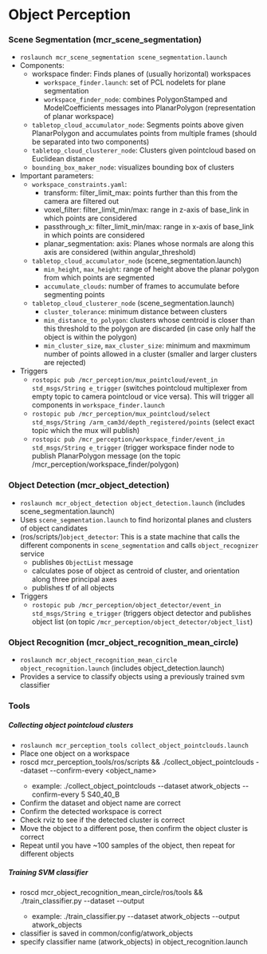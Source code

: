 # Object Perception

### Scene Segmentation (mcr_scene_segmentation)
* `roslaunch mcr_scene_segmentation scene_segmentation.launch`
* Components:
  * workspace finder: Finds planes of (usually horizontal) workspaces
    * `workspace_finder.launch`: set of PCL nodelets for plane segmentation 
    * `workspace_finder_node`: combines PolygonStamped and ModelCoefficients messages into PlanarPolygon (representation of planar workspace) 
  * `tabletop_cloud_accumulator_node`: Segments points above given PlanarPolygon and accumulates points from multiple frames (should be separated into two components)
  * `tabletop_cloud_clusterer_node`: Clusters given pointcloud based on Euclidean distance
  * `bounding_box_maker_node`: visualizes bounding box of clusters
* Important parameters:
  * `workspace_constraints.yaml`: 
    * transform: filter_limit_max: points further than this from the camera are filtered out
    * voxel_filter: filter_limit_min/max: range in z-axis of base_link in which points are considered
    * passthrough_x: filter_limit_min/max: range in x-axis of base_link in which points are considered
    * planar_segmentation: axis: Planes whose normals are along this axis are considered (within angular_threshold)
  * `tabletop_cloud_accumulator_node` (scene_segmentation.launch)
    * `min_height`, `max_height`: range of height above the planar polygon from which points are segmented
    * `accumulate_clouds`: number of frames to accumulate before segmenting points
  * `tabletop_cloud_clusterer_node` (scene_segmentation.launch)
    * `cluster_tolerance`: minimum distance between clusters
    * `min_distance_to_polygon`: clusters whose centroid is closer than this threshold to the polygon are discarded (in case only half the object is within the polygon)
    * `min_cluster_size`, `max_cluster_size`: minimum and maxmimum number of points allowed in a cluster (smaller and larger clusters are rejected)
* Triggers
  * `rostopic pub /mcr_perception/mux_pointcloud/event_in std_msgs/String e_trigger` (switches pointcloud multiplexer from empty topic to camera pointcloud or vice versa). This will trigger all components in `workspace_finder.launch`
  * `rostopic pub /mcr_perception/mux_pointcloud/select std_msgs/String /arm_cam3d/depth_registered/points` (select exact topic which the mux will publish)
  * `rostopic pub /mcr_perception/workspace_finder/event_in std_msgs/String e_trigger` (trigger workspace finder node to publish PlanarPolygon message (on the topic /mcr_perception/workspace_finder/polygon)



### Object Detection (mcr_object_detection)
* `roslaunch mcr_object_detection object_detection.launch` (includes scene_segmentation.launch)
* Uses `scene_segmentation.launch` to find horizontal planes and clusters of object candidates
* (ros/scripts/)`object_detector`: This is a state machine that calls the different components in `scene_segmentation` and calls `object_recognizer` service
  * publishes `ObjectList` message
  * calculates pose of object as centroid of cluster, and orientation along three principal axes
  * publishes tf of all objects
* Triggers
  * `rostopic pub /mcr_perception/object_detector/event_in std_msgs/String e_trigger` (triggers object detector and publishes object list (on topic `/mcr_perception/object_detector/object_list`)

### Object Recognition (mcr_object_recognition_mean_circle)
* `roslaunch mcr_object_recognition_mean_circle object_recognition.launch` (includes object_detection.launch)
* Provides a service to classify objects using a previously trained svm classifier

### Tools

##### Collecting object pointcloud clusters
* `roslaunch mcr_perception_tools collect_object_pointclouds.launch`
* Place one object on a workspace
* roscd mcr_perception_tools/ros/scripts && ./collect_object_pointclouds --dataset <datasetname> --confirm-every <number of clusters to save per run> <object_name>
  * example: ./collect_object_pointclouds --dataset atwork_objects --confirm-every 5 S40_40_B
* Confirm the dataset and object name are correct
* Confirm the detected workspace is correct
* Check rviz to see if the detected cluster is correct
* Move the object to a different pose, then confirm the object cluster is correct
* Repeat until you have ~100 samples of the object, then repeat for different objects

##### Training SVM classifier
* roscd mcr_object_recognition_mean_circle/ros/tools && ./train_classifier.py --dataset <datasetname> --output <classifiername>
  * example: ./train_classifier.py --dataset atwork_objects --output atwork_objects
* classifier is saved in common/config/atwork_objects
* specify classifier name (atwork_objects) in object_recognition.launch

